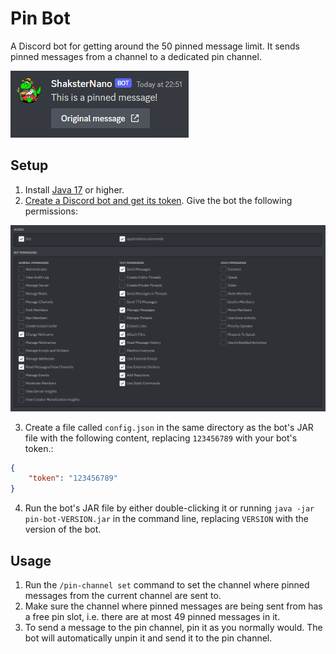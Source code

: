# Pin Bot

A Discord bot for getting around the 50 pinned message limit.
It sends pinned messages from a channel to a dedicated pin channel.

<img src="assets/screenshots/pinned-message.png" alt="Pinned message">

## Setup

1. Install [Java 17](https://adoptium.net) or higher.
2. [Create a Discord bot and get its token](https://discordpy.readthedocs.io/en/stable/discord.html). Give the bot the following permissions:

<img src="assets/screenshots/bot-permissions.png" alt="Bot permissions">

3. Create a file called `config.json` in the same directory as the bot's JAR file with the following content, replacing `123456789` with your bot's token.:

```json
{
	"token": "123456789"
}
```

4. Run the bot's JAR file by either double-clicking it or running `java -jar pin-bot-VERSION.jar` in the command line, replacing `VERSION` with the version of the bot.

## Usage

1. Run the `/pin-channel set` command to set the channel where pinned messages from the current channel are sent to.
2. Make sure the channel where pinned messages are being sent from has a free pin slot, i.e. there are at most 49 pinned messages in it.
3. To send a message to the pin channel, pin it as you normally would. The bot will automatically unpin it and send it to the pin channel.
